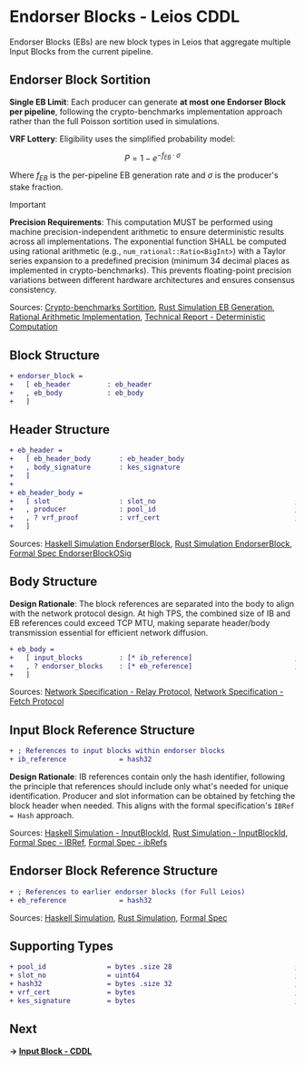 # Endorser Blocks - Leios CDDL

Endorser Blocks (EBs) are new block types in Leios that aggregate multiple Input Blocks from the current pipeline.

## Endorser Block Sortition

**Single EB Limit**: Each producer can generate **at most one Endorser Block per pipeline**, following the crypto-benchmarks implementation approach rather than the full Poisson sortition used in simulations.

**VRF Lottery**: Eligibility uses the simplified probability model:

$$P = 1 - e^{-f_{EB} \cdot \sigma}$$

Where $f_{EB}$ is the per-pipeline EB generation rate and $\sigma$ is the producer's stake fraction.

> [!Important]
> **Precision Requirements**: This computation MUST be performed using machine precision-independent arithmetic to ensure deterministic results across all implementations. The exponential function SHALL be computed using rational arithmetic (e.g., `num_rational::Ratio<BigInt>`) with a Taylor series expansion to a predefined precision (minimum 34 decimal places as implemented in crypto-benchmarks). This prevents floating-point precision variations between different hardware architectures and ensures consensus consistency.

Sources: [Crypto-benchmarks Sortition](https://github.com/input-output-hk/ouroboros-leios/blob/main/crypto-benchmarks.rs/Specification.md#L63-L65), [Rust Simulation EB Generation](https://github.com/input-output-hk/ouroboros-leios/blob/main/sim-rs/sim-core/src/sim/node.rs#L606-L641), [Rational Arithmetic Implementation](https://github.com/input-output-hk/ouroboros-leios/blob/main/crypto-benchmarks.rs/src/sortition.rs#L1-L25), [Technical Report - Deterministic Computation](https://github.com/input-output-hk/ouroboros-leios/blob/main/docs/technical-report-1.md?plain=1#L510-L513)

## Block Structure

```diff
+ endorser_block =
+   [ eb_header         : eb_header
+   , eb_body           : eb_body
+   ]
```

## Header Structure

```diff
+ eb_header =
+   [ eb_header_body       : eb_header_body
+   , body_signature       : kes_signature
+   ]
+ 
+ eb_header_body =
+   [ slot                 : slot_no                                  ; Slot when EB was created
+   , producer             : pool_id                                  ; Block producer identifier
+   , ? vrf_proof          : vrf_cert                                 ; VRF proof of eligibility to produce EB
+   ]
```
Sources: [Haskell Simulation EndorserBlock](https://github.com/input-output-hk/ouroboros-leios/blob/main/simulation/src/LeiosProtocol/Common.hs#L160-L171), [Rust Simulation EndorserBlock](https://github.com/input-output-hk/ouroboros-leios/blob/main/sim-rs/sim-core/src/model.rs#L167-L176), [Formal Spec EndorserBlockOSig](https://github.com/input-output-hk/ouroboros-leios-formal-spec/blob/main/formal-spec/Leios/Blocks.agda#L97-L106)

## Body Structure

**Design Rationale**: The block references are separated into the body to align with the network protocol design. At high TPS, the combined size of IB and EB references could exceed TCP MTU, making separate header/body transmission essential for efficient network diffusion.

```diff
+ eb_body =
+   [ input_blocks         : [* ib_reference]                         ; References to input blocks
+   , ? endorser_blocks    : [* eb_reference]                         ; References to earlier endorser blocks (Full Leios)
+   ]
```
Sources: [Network Specification - Relay Protocol](https://github.com/input-output-hk/ouroboros-leios/blob/main/docs/technical-report-2.md#relay-mini-protocol), [Network Specification - Fetch Protocol](https://github.com/input-output-hk/ouroboros-leios/blob/main/docs/technical-report-2.md#fetch-mini-protocol)

## Input Block Reference Structure

```diff
+ ; References to input blocks within endorser blocks
+ ib_reference             = hash32                                               ; Hash identifier of the input block
```

**Design Rationale**: IB references contain only the hash identifier, following the principle that references should include only what's needed for unique identification. Producer and slot information can be obtained by fetching the block header when needed. This aligns with the formal specification's `IBRef = Hash` approach.

Sources: [Haskell Simulation - InputBlockId](https://github.com/input-output-hk/ouroboros-leios/blob/main/simulation/src/LeiosProtocol/Common.hs#L100-L105), [Rust Simulation - InputBlockId](https://github.com/input-output-hk/ouroboros-leios/blob/main/sim-rs/sim-core/src/model.rs#L98-L105), [Formal Spec - IBRef](https://github.com/input-output-hk/ouroboros-leios-formal-spec/blob/main/formal-spec/Leios/Blocks.agda#L33), [Formal Spec - ibRefs](https://github.com/input-output-hk/ouroboros-leios-formal-spec/blob/main/formal-spec/Leios/Blocks.agda#L101)

## Endorser Block Reference Structure

```diff
+ ; References to earlier endorser blocks (for Full Leios)
+ eb_reference             = hash32                                               ; Hash identifier of the endorser block
```
Sources: [Haskell Simulation](https://github.com/input-output-hk/ouroboros-leios/blob/main/simulation/src/LeiosProtocol/Common.hs#L161-L163), [Rust Simulation](https://github.com/input-output-hk/ouroboros-leios/blob/main/sim-rs/sim-core/src/model.rs#L148-L152), [Formal Spec](https://github.com/input-output-hk/ouroboros-leios-formal-spec/blob/main/formal-spec/Leios/Blocks.agda#L34)

## Supporting Types

```diff
+ pool_id               = bytes .size 28                              ; Stake pool identifier (28 bytes)
+ slot_no               = uint64                                      ; Slot number
+ hash32                = bytes .size 32                              ; 32-byte hash
+ vrf_cert              = bytes                                       ; VRF certificate/proof
+ kes_signature         = bytes                                       ; KES signature
```

## Next
**→ [Input Block - CDDL](input-blocks.md)**